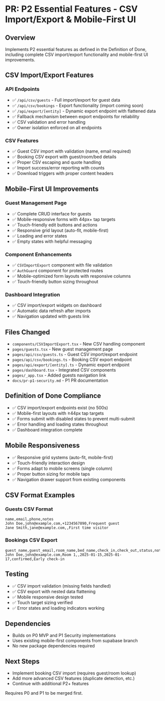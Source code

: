 # PR: P2 Essential Features - CSV Import/Export & Mobile-First UI

## Overview
Implements P2 essential features as defined in the Definition of Done, including complete CSV import/export functionality and mobile-first UI improvements.

## CSV Import/Export Features

### API Endpoints
- ✅ `/api/csv/guests` - Full import/export for guest data
- ✅ `/api/csv/bookings` - Export functionality (import coming soon)
- ✅ `/api/export/[entity]` - Dynamic export endpoint with flattened data
- ✅ Fallback mechanism between export endpoints for reliability
- ✅ CSV validation and error handling
- ✅ Owner isolation enforced on all endpoints

### CSV Features
- ✅ Guest CSV import with validation (name, email required)
- ✅ Booking CSV export with guest/room/bed details
- ✅ Proper CSV escaping and quote handling
- ✅ Import success/error reporting with counts
- ✅ Download triggers with proper content headers

## Mobile-First UI Improvements

### Guest Management Page
- ✅ Complete CRUD interface for guests
- ✅ Mobile-responsive forms with 44px+ tap targets
- ✅ Touch-friendly edit buttons and actions
- ✅ Responsive grid layout (auto-fit, mobile-first)
- ✅ Loading and error states
- ✅ Empty states with helpful messaging

### Component Enhancements
- ✅ `CSVImportExport` component with file validation
- ✅ `AuthGuard` component for protected routes
- ✅ Mobile-optimized form layouts with responsive columns
- ✅ Touch-friendly button sizing throughout

### Dashboard Integration
- ✅ CSV import/export widgets on dashboard
- ✅ Automatic data refresh after imports
- ✅ Navigation updated with guests link

## Files Changed
- `components/CSVImportExport.tsx` - New CSV handling component
- `pages/guests.tsx` - New guest management page
- `pages/api/csv/guests.ts` - Guest CSV import/export endpoint
- `pages/api/csv/bookings.ts` - Booking CSV export endpoint
- `pages/api/export/[entity].ts` - Dynamic export endpoint
- `pages/dashboard.tsx` - Integrated CSV components
- `pages/_app.tsx` - Added guests navigation link
- `docs/pr-p1-security.md` - P1 PR documentation

## Definition of Done Compliance
- ✅ CSV import/export endpoints exist (no 500s)
- ✅ Mobile-first layouts with ≥44px tap targets
- ✅ Forms submit with disabled states to prevent multi-submit
- ✅ Error handling and loading states throughout
- ✅ Dashboard integration complete

## Mobile Responsiveness
- ✅ Responsive grid systems (auto-fit, mobile-first)
- ✅ Touch-friendly interaction design
- ✅ Forms adapt to mobile screens (single column)
- ✅ Proper button sizing for mobile taps
- ✅ Navigation drawer support from existing components

## CSV Format Examples

### Guests CSV Format
```csv
name,email,phone,notes
John Doe,john@example.com,+1234567890,Frequent guest
Jane Smith,jane@example.com,,First time visitor
```

### Bookings CSV Export
```csv
guest_name,guest_email,room_name,bed_name,check_in,check_out,status,notes
John Doe,john@example.com,Room 1,,2025-01-15,2025-01-17,confirmed,Early check-in
```

## Testing
- ✅ CSV import validation (missing fields handled)
- ✅ CSV export with nested data flattening
- ✅ Mobile responsive design tested
- ✅ Touch target sizing verified
- ✅ Error states and loading indicators working

## Dependencies
- Builds on P0 MVP and P1 Security implementations
- Uses existing mobile-first components from supabase branch
- No new package dependencies required

## Next Steps
- Implement booking CSV import (requires guest/room lookup)
- Add more advanced CSV features (duplicate detection, etc.)
- Continue with additional P2+ features

Requires P0 and P1 to be merged first.
